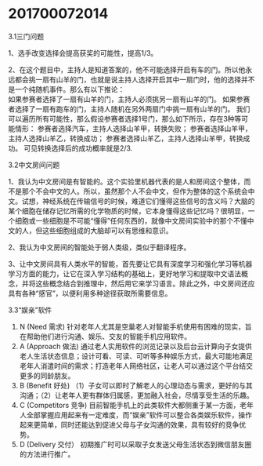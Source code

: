 # 201700072014
3.1三门问题

1、选手改变选择会提高获奖的可能性，提高1/3。

2、在这个题目中，主持人是知道答案的，他不可能选择开启有车的门。所以他永远都会挑一扇有山羊的门，也就是说主持人选择开启其中一扇门时，他的选择并不是一个纯随机事件。那么有以下推论：      
  如果参赛者选择了一扇有山羊的门，主持人必须挑另一扇有山羊的门。 
  如果参赛者选择了一扇有跑车的门，主持人随机在另外两扇门中挑一扇有山羊的门。
  我们可以遍历所有可能性，那么假设参赛者选择1号门，那么如下所示，存在3种等可能情形：
  参赛者选择汽车，主持人选择山羊甲，转换失败；
  参赛者选择山羊甲，主持人选择山羊乙，转换成功；
  参赛者选择山羊乙，主持人选择山羊甲，转换成功。
  可见转换选择后的成功概率就是2/3.

3.2中文房间问题

1、我认为中文房间是有智能的。这个实验里机器代表的是人和房间这个整体，而不是那个不会中文的人。所以，虽然那个人不会中文，但作为整体的这个系统会中文。试想，神经系统在传输信号的时候，难道它们懂得这些信号的含义吗？大脑的某个细胞在储存记忆所需的化学物质的时候，它本身懂得这些记忆吗？很明显，一个细胞或一些细胞是不可能“懂得”任何东西的，就像中文房间实验中的那个不懂中文的人，但这些细胞组成的大脑却可以有思维和意识。

2、我认为中文房间的智能处于弱人类级，类似于翻译程序。

3、让中文房间具有人类水平的智能，首先要让它具有深度学习和强化学习等机器学习方面的能力，让它在深入学习结构的基础上，更好地学习和提取中文语法概念，并将这些概念结合到推理中，然后用它来学习语言。除此之外，中文房间还应具有各种“感官”，以便利用多种途径获取所需要信息。

3.3“娱亲”软件

1) N (Need 需求)
针对老年人尤其是空巢老人对智能手机使用有困难的现实，旨在帮助他们进行沟通、娱乐、交友的智能手机应用软件。
2) A (Approach 做法)
通过老人实用软件的浏览记录以及后台云计算向子女提供老人生活状态信息；设计可看、可读、可听等多种娱乐方式，最大可能地满足老年人消遣时间的需求；打造老年人网络社区，让老人可以通过这个平台结交更多的同龄朋友。
3) B (Benefit 好处)
（1）子女可以即时了解老人的心理动态与需求，更好的与其沟通；（2）让老年人更有群体归属感，更加融入社会，尽情享受生活的乐趣。
4) C (Competitors 竞争)
目前智能手机上的此类软件大都侧重于某一方面，老年人全部掌握应用起来有一定难度，而“娱亲”软件可以整合各类娱乐软件，操作起来更简单，同时还能达到促进父母与子女沟通的效果，具有较好的竞争优势。
5) D (Delivery 交付）
初期推广时可以采取子女发送父母生活状态到微信朋友圈的方法进行推广。

